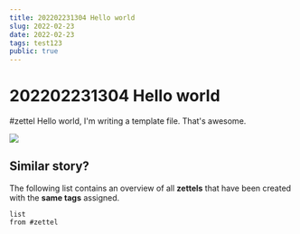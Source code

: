 ```yaml
---
title: 202202231304 Hello world 
slug: 2022-02-23
date: 2022-02-23
tags: test123 
public: true
---
```


#  202202231304 Hello world
#zettel 
Hello world, I'm writing a template file. That's awesome. 

![](https://res.cloudinary.com/gilles-is/image/upload/v1646233542/obsidian/vfzbwokk41kqfpusywq7.png)

## Similar story?
The following list contains an overview of all **zettels** that have been created with the **same tags** assigned.
```dataview
list
from #zettel
```
